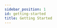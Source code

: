 ```yaml
---
sidebar_position: 1
id: getting-started
title: Getting Started
---
```


<!-- TODO: Requirements to run a workflow execution -->
